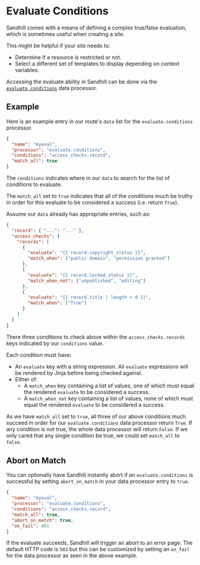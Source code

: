 # Evaluate Conditions
Sandhill comes with a means of defining a complex true/false evaluation, which is sometimes useful
when creating a site.

This might be helpful if your site needs to:

 - Determine if a resource is restricted or not.
 - Select a different set of templates to display depending on context variables.

Accessing the evaluate ability in Sandhill can be done via the
[`evaluate.conditions`](/data-processors/#sandhill.processors.evaluate.conditions)
data processor.

## Example
Here is an example entry in our route's `data` list for the `evaluate.conditions` processor.
```json
{
  "name": "myeval",
  "processor": "evaluate.conditions",
  "conditions": "access_checks.record",
  "match_all": true
}
```
The `conditions` indicates where in our `data` to search for the list of conditions to evaluate.

The `match_all` set to `true` indicates that all of the conditions much be truthy in order for
this evaluate to be considered a success (i.e. return `True`).

Assume our `data` already has appropriate entries, such as:
```json
{
  "record": { "...": "..." },
  "access_checks": {
    "records": [
      {
        "evaluate": "{{ record.copyright_status }}",
        "match_when": ["public domain", "permission granted"]
      },
      {
        "evaluate": "{{ record.locked_status }}",
        "match_when_not": ["unpublished", "editing"]
      },
      {
        "evaluate": "{{ record.title | length > 0 }}",
        "match_when": ["True"]
      }
    ]
  }
}
```

There three conditions to check above within the `access_checks.records` keys indicated
by our `conditions` value.

Each condition must have:

* An `evaluate` key with a string expression. All `evaluate` expressions will be rendered by Jinja before being checked against.
* Either of:
  - A `match_when` key containing a list of values, one of which must equal the rendered `evaluate` to be considered a success.
  - A `match_when_not` key containing a list of values, none of which must equal the rendered `evaluate` to be considered a success.

As we have `match_all` set to `true`, all three of our above conditions much succeed in order for
our `evaluate.conditions` data processor return `True`. If any condition is not true, the whole data processor
will return `False`. If we only cared that any single condition be true, we could set `match_all` to `false`.

## Abort on Match
You can optionally have Sandhill instantly abort if an `evaluate.conditions` is successful by
setting `abort_on_match` in your data processor entry to `true`.

```json
{
  "name": "myeval",
  "processor": "evaluate.conditions",
  "conditions": "access_checks.record",
  "match_all": true,
  "abort_on_match": true,
  "on_fail": 401
}
```

If the evaluate succeeds, Sandhill will trigger an abort to an error page. The default
HTTP code is `503` but this can be customized by setting an `on_fail` for the data
processor as seen in the above example.
